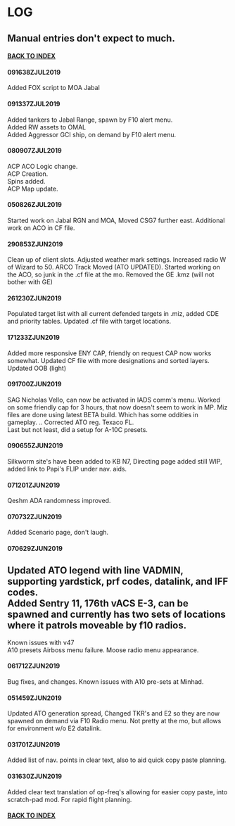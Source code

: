 # LOG
## Manual entries don't expect to much.

#### [BACK TO INDEX](https://daviddcs.github.io/nsst/) 

#### 091638ZJUL2019
Added FOX script to MOA Jabal  

#### 091337ZJUL2019
Added tankers to Jabal Range, spawn by F10 alert menu.  
Added RW assets to OMAL  
Added Aggressor GCI ship, on demand by F10 alert menu.

#### 080907ZJUL2019
ACP ACO Logic change.  
ACP Creation.  
Spins added.  
ACP Map update.  

#### 050826ZJUL2019
Started work on Jabal RGN and MOA, Moved CSG7 further east.  Additional work on ACO in CF file.

#### 290853ZJUN2019
Clean up of client slots.  Adjusted weather mark settings.  Increased radio W of Wizard to 50.  ARCO Track Moved (ATO UPDATED).  Started working on the ACO, so junk in the .cf file at the mo.  Removed the GE .kmz (will not bother with GE)

#### 261230ZJUN2019
Populated target list with all current defended targets in .miz, added CDE and priority tables.  Updated .cf file with target locations.

#### 171233ZJUN2019
Added more responsive ENY CAP, friendly on request CAP now works somewhat. Updated CF file with more designations and sorted layers. Updated OOB (light)

#### 091700ZJUN2019
SAG Nicholas Vello, can now be activated in IADS comm's menu. Worked on some friendly cap for 3 hours, that now doesn't seem to work in MP.
Miz files are done using latest BETA build. Which has some oddities in gameplay. ..
Corrected ATO reg. Texaco FL.  
Last but not least, did a setup for A-10C presets.

#### 090655ZJUN2019
Silkworm site's have been added to KB N7, Directing page added still WIP, added link to Papi's FLIP under nav. aids.

#### 071201ZJUN2019
Qeshm ADA randomness improved.

#### 070732ZJUN2019
Added Scenario page, don't laugh.

#### 070629ZJUN2019
Updated ATO legend with line VADMIN, supporting yardstick, prf codes, datalink, and IFF codes.  
Added Sentry 11, 176th vACS E-3, can be spawned and currently has two sets of locations where it patrols moveable by f10 radios.
--
Known issues with v47  
A10 presets
Airboss menu failure.
Moose radio menu appearance.


#### 061712ZJUN2019
Bug fixes, and changes.
Known issues with A10 pre-sets at Minhad.

#### 051459ZJUN2019
Updated ATO generation spread, Changed TKR's and E2 so they are now spawned on demand via F10 Radio menu.
Not pretty at the mo, but allows for environment w/o E2 datalink.

#### 031701ZJUN2019
Added list of nav. points in clear text, also to aid quick copy paste planning.

#### 031630ZJUN2019
Added clear text translation of op-freq's allowing for easier copy paste, into scratch-pad mod. For rapid flight planning.

#### [BACK TO INDEX](https://daviddcs.github.io/nsst/) 